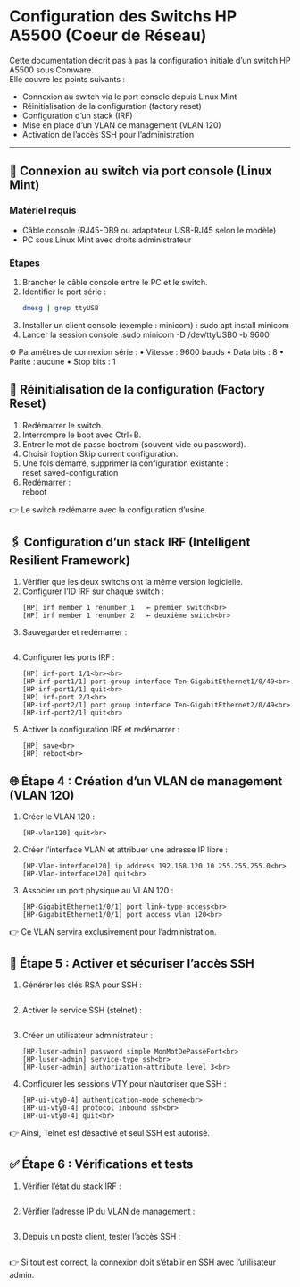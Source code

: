 # Configuration des Switchs HP A5500 (Coeur de Réseau)

Cette documentation décrit pas à pas la configuration initiale d’un switch HP A5500 sous Comware.  
Elle couvre les points suivants :  

- Connexion au switch via le port console depuis Linux Mint  
- Réinitialisation de la configuration (factory reset)  
- Configuration d’un stack (IRF)
- Mise en place d’un VLAN de management (VLAN 120)  
- Activation de l’accès SSH pour l’administration  

---

## 🔌 Connexion au switch via port console (Linux Mint)

### Matériel requis
- Câble console (RJ45-DB9 ou adaptateur USB-RJ45 selon le modèle)
- PC sous Linux Mint avec droits administrateur

### Étapes
1. Brancher le câble console entre le PC et le switch.  
2. Identifier le port série :<br>
   ```bash 
   dmesg | grep ttyUSB
   ```
3. Installer un client console (exemple : minicom) : sudo apt install minicom
4. Lancer la session console :sudo minicom -D /dev/ttyUSB0 -b 9600

⚙️ Paramètres de connexion série :
    • Vitesse : 9600 bauds
    • Data bits : 8
    • Parité : aucune
    • Stop bits : 1

## 🔄 Réinitialisation de la configuration (Factory Reset)

1. Redémarrer le switch.
2. Interrompre le boot avec Ctrl+B.
3. Entrer le mot de passe bootrom (souvent vide ou password).
4. Choisir l’option Skip current configuration.
5. Une fois démarré, supprimer la configuration existante :<br>
    <HP> reset saved-configuration<br>
6. Redémarrer :<br>
    <HP> reboot<br>

👉 Le switch redémarre avec la configuration d’usine.

## 🖇 Configuration d’un stack IRF (Intelligent Resilient Framework)

1. Vérifier que les deux switchs ont la même version logicielle.
2. Configurer l’ID IRF sur chaque switch :<br>
    ```<HP> system-view<br>
    [HP] irf member 1 renumber 1   ← premier switch<br>
    [HP] irf member 1 renumber 2   ← deuxième switch<br>
    ```
3. Sauvegarder et redémarrer :<br>
    ```[HP] save<br>
    ```
4. Configurer les ports IRF :<br>
    ```[HP] system-view<br>
    [HP] irf-port 1/1<br><br>
    [HP-irf-port1/1] port group interface Ten-GigabitEthernet1/0/49<br>
    [HP-irf-port1/1] quit<br>
    [HP] irf-port 2/1<br>
    [HP-irf-port2/1] port group interface Ten-GigabitEthernet2/0/49<br>
    [HP-irf-port2/1] quit<br>
    ```
5. Activer la configuration IRF et redémarrer :
    ```[HP] irf-port-configuration active<br>
    [HP] save<br>
    [HP] reboot<br>
   ```
## 🌐 Étape 4 : Création d’un VLAN de management (VLAN 120)

1. Créer le VLAN 120 :<br>
    ```[HP] vlan 120<br>
    [HP-vlan120] quit<br>
    ```
2. Créer l’interface VLAN et attribuer une adresse IP libre :<br>
    ```[HP] interface Vlan-interface 120<br>
    [HP-Vlan-interface120] ip address 192.168.120.10 255.255.255.0<br>
    [HP-Vlan-interface120] quit<br>
    ```
3. Associer un port physique au VLAN 120 :<br>
    ```[HP] interface GigabitEthernet1/0/1<br>
    [HP-GigabitEthernet1/0/1] port link-type access<br>
    [HP-GigabitEthernet1/0/1] port access vlan 120<br>
    ```

👉 Ce VLAN servira exclusivement pour l’administration.

## 🔐 Étape 5 : Activer et sécuriser l’accès SSH

1. Générer les clés RSA pour SSH :<br>
   ```[HP] public-key local create rsa<br>
   ```
2. Activer le service SSH (stelnet) :<br>
   ```[HP] stelnet server enable<br>
   ```
3. Créer un utilisateur administrateur :<br>
   ```[HP] local-user admin<br>
   [HP-luser-admin] password simple MonMotDePasseFort<br>
   [HP-luser-admin] service-type ssh<br>
   [HP-luser-admin] authorization-attribute level 3<br>
   ```
4. Configurer les sessions VTY pour n’autoriser que SSH :<br>
   ```[HP] user-interface vty 0 4<br>
   [HP-ui-vty0-4] authentication-mode scheme<br>
   [HP-ui-vty0-4] protocol inbound ssh<br>
   [HP-ui-vty0-4] quit<br>
   ```
👉 Ainsi, Telnet est désactivé et seul SSH est autorisé.

## ✅ Étape 6 : Vérifications et tests

1. Vérifier l’état du stack IRF :<br>
```<HP> display irf<br>
```
2. Vérifier l’adresse IP du VLAN de management :<br>
```<HP> display ip interface brief<br>
```
3. Depuis un poste client, tester l’accès SSH :<br>
```ssh admin@192.168.120.10<br>
```

👉 Si tout est correct, la connexion doit s’établir en SSH avec l’utilisateur admin.


